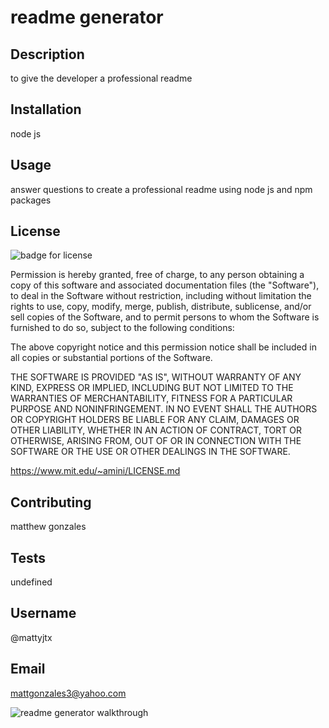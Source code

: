 # readme generator

  

## Description

to give the developer a professional readme

## Installation

node js

## Usage

answer questions to create a professional readme using node js and npm packages

## License

![badge for license](https://img.shields.io/badge/license-MIT-blue "badge for selected license")

Permission is hereby granted, free of charge, to any person obtaining a copy of this software and associated documentation files (the "Software"), to deal in the Software without restriction, including without limitation the rights to use, copy, modify, merge, publish, distribute, sublicense, and/or sell copies of the Software, and to permit persons to whom the Software is furnished to do so, subject to the following conditions:

  The above copyright notice and this permission notice shall be included in all copies or substantial portions of the Software.
  
  THE SOFTWARE IS PROVIDED "AS IS", WITHOUT WARRANTY OF ANY KIND, EXPRESS OR IMPLIED, INCLUDING BUT NOT LIMITED TO THE WARRANTIES OF MERCHANTABILITY, FITNESS FOR A PARTICULAR PURPOSE AND NONINFRINGEMENT. IN NO EVENT SHALL THE AUTHORS OR COPYRIGHT HOLDERS BE LIABLE FOR ANY CLAIM, DAMAGES OR OTHER LIABILITY, WHETHER IN AN ACTION OF CONTRACT, TORT OR OTHERWISE, ARISING FROM, OUT OF OR IN CONNECTION WITH THE SOFTWARE OR THE USE OR OTHER DEALINGS IN THE SOFTWARE.

https://www.mit.edu/~amini/LICENSE.md

## Contributing

matthew gonzales

## Tests

undefined

## Username

@mattyjtx

## Email

mattgonzales3@yahoo.com


![readme generator walkthrough](images/Untitled_%20May%2014%2C%202022%2011_19%20PM.gif)